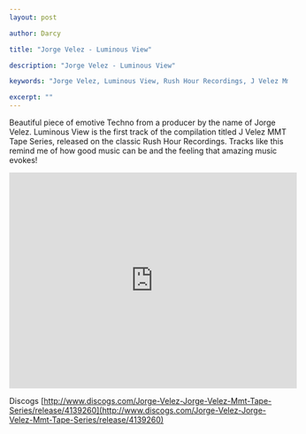 ```yaml
---
layout: post

author: Darcy

title: "Jorge Velez - Luminous View"

description: "Jorge Velez - Luminous View"

keywords: "Jorge Velez, Luminous View, Rush Hour Recordings, J Velez Mmt Tape Series"

excerpt: ""
---
```


Beautiful piece of emotive Techno from a producer by the name of Jorge Velez. Luminous View is the first track of the compilation titled J Velez MMT Tape Series, released on the classic Rush Hour Recordings. Tracks like this remind me of how good music can be and the feeling that amazing music evokes!

<iframe width="520" height="390" src="http://www.youtube.com/embed/Ob0GNWG5048?rel=0" frameborder="0" allowfullscreen></iframe>

Discogs [http://www.discogs.com/Jorge-Velez-Jorge-Velez-Mmt-Tape-Series/release/4139260](http://www.discogs.com/Jorge-Velez-Jorge-Velez-Mmt-Tape-Series/release/4139260)
